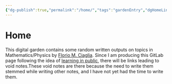 ```yaml
---
{"dg-publish":true,"permalink":"/home/","tags":"gardenEntry","dgHomeLink":true,"dgPassFrontmatter":false,"dgShowBacklinks":false,"dgShowLocalGraph":true,"dgShowInlineTitle":false,"dgShowFileTree":true,"dgEnableSearch":true}
---
```



# Home

This digital garden contains some random written outputs on topics in Mathematics/Physics by [Florio M. Ciaglia](https://orcid.org/0000-0002-8987-1181). Since I am producing this GitLab page following the idea of [learning in public](https://notes.nicolevanderhoeven.com/Learning+in+public), there will be links leading to void notes.These void notes are there because the need to write them stemmed while writing other notes, and I have not yet had the time to write them. 
